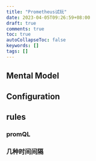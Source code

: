 ```yaml
---
title: "Prometheus试玩"
date: 2023-04-05T09:26:59+08:00
draft: true
comments: true
toc: true
autoCollapseToc: false
keywords: []
tags: []
---
```


## Mental Model

## Configuration

## rules

### promQL

### 几种时间间隔
